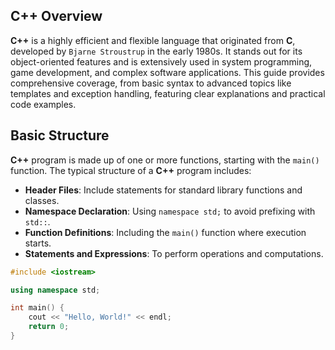 ## C++ Overview

**C++** is a highly efficient and flexible language that originated from **C**, developed by `Bjarne Stroustrup` in the early 1980s. It stands out for its object-oriented features and is extensively used in system programming, game development, and complex software applications. This guide provides comprehensive coverage, from basic syntax to advanced topics like templates and exception handling, featuring clear explanations and practical code examples.

## Basic Structure

**C++** program is made up of one or more functions, starting with the `main()` function. The typical structure of a **C++** program includes:

- **Header Files**: Include statements for standard library functions and classes.
- **Namespace Declaration**: Using `namespace std;` to avoid prefixing with `std::`.
- **Function Definitions**: Including the `main()` function where execution starts.
- **Statements and Expressions**: To perform operations and computations.
```c++
#include <iostream>

using namespace std;

int main() {
    cout << "Hello, World!" << endl;
    return 0;
}
```
